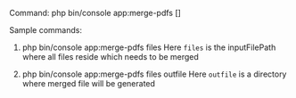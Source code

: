 Command: php bin/console app:merge-pdfs <inputFilePath> [<outputFilePath>]

Sample commands:

1. php bin/console app:merge-pdfs files
Here `files` is the inputFilePath where all files reside which needs to be merged

2. php bin/console app:merge-pdfs files outfile
Here `outfile` is a directory where merged file will be generated
